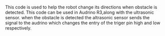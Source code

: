 This code is used to help the robot change its directions when obstacle is detected.
This code can be used in Audrino R3,along with the ultrasonic sensor.
when the obstacle is detected the altrasonic sensor sends the signal to the audrino which changes the entry of  the triger pin high and low respectively.